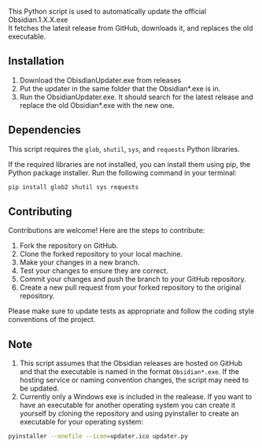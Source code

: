 

This Python script is used to automatically update the official Obsidian.1.X.X.exe<br> It fetches the latest release from GitHub, downloads it, and replaces the old executable.

## Installation

1. Download the ObisdianUpdater.exe from releases
2. Put the updater in the same folder that the Obsidian*.exe is in.
3. Run the ObsidianUpdater.exe. It should search for the latest release and replace the old Obsidian*.exe with the new one.

## Dependencies

This script requires the `glob`, `shutil`, `sys`, and `requests` Python libraries.

If the required libraries are not installed, you can install them using pip, the Python package installer. Run the following command in your terminal:

```bash
pip install glob2 shutil sys requests
```

## Contributing

Contributions are welcome! Here are the steps to contribute:

1. Fork the repository on GitHub.
2. Clone the forked repository to your local machine.
3. Make your changes in a new branch.
4. Test your changes to ensure they are correct.
5. Commit your changes and push the branch to your GitHub repository.
6. Create a new pull request from your forked repository to the original repository.

Please make sure to update tests as appropriate and follow the coding style conventions of the project.

## Note

1. This script assumes that the Obsidian releases are hosted on GitHub and that the executable is named in the format `Obsidian*.exe`. If the hosting service or naming convention changes, the script may need to be updated.
2. Currently only a Windows exe is included in the realease. If you want to have an executable for another operating system you can create it yourself by cloning the repository and using pyinstaller to create an executable for your operating system:
```bash
pyinstaller --onefile --icon=updater.ico updater.py
```